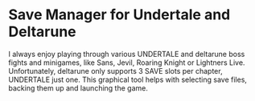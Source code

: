 # Save Manager for Undertale and Deltarune

I always enjoy playing through various UNDERTALE and deltarune boss fights and minigames, like Sans, Jevil, Roaring Knight or Lightners Live.
Unfortunately, deltarune only supports 3 SAVE slots per chapter, UNDERTALE just one. This graphical tool helps with selecting save files,
backing them up and launching the game.
